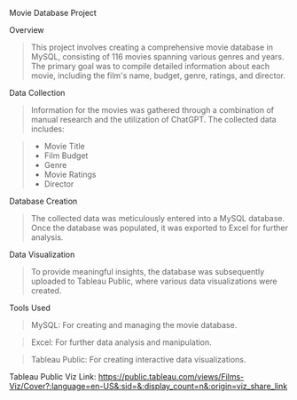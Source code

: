 Movie Database Project  

Overview

>This project involves creating a comprehensive movie database in MySQL, consisting of 116 movies spanning various genres and years. The primary goal was to compile detailed information about each movie, including the film's name, budget, genre, ratings, and director.

Data Collection

>Information for the movies was gathered through a combination of manual research and the utilization of ChatGPT. The collected data includes:

>- Movie Title
>- Film Budget
>- Genre
>- Movie Ratings
>- Director

Database Creation

>The collected data was meticulously entered into a MySQL database. Once the database was populated, it was exported to Excel for further analysis.

Data Visualization

>To provide meaningful insights, the database was subsequently uploaded to Tableau Public, where various data visualizations were created.

Tools Used

>MySQL: For creating and managing the movie database.

>Excel: For further data analysis and manipulation.

>Tableau Public: For creating interactive data visualizations.

Tableau Public Viz Link: https://public.tableau.com/views/Films-Viz/Cover?:language=en-US&:sid=&:display_count=n&:origin=viz_share_link
